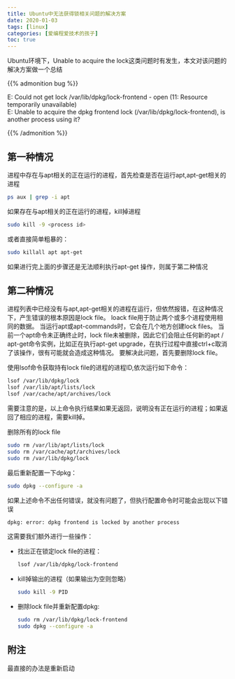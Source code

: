 ```yaml
---
title: Ubuntu中无法获得锁相关问题的解决方案
date: 2020-01-03
tags: [linux]
categories: [爱编程爱技术的孩子]
toc: true
---
```


Ubuntu环境下，Unable to acquire the lock这类问题时有发生，本文对该问题的解决方案做一个总结

{{% admonition bug %}}

E: Could not get lock /var/lib/dpkg/lock-frontend - open (11: Resource temporarily unavailable)   
E: Unable to acquire the dpkg frontend lock (/var/lib/dpkg/lock-frontend), is another process using it?

{{% /admonition %}}

## 第一种情况
 进程中存在与apt相关的正在运行的进程，首先检查是否在运行apt,apt-get相关的进程

```bash
ps aux | grep -i apt
```

如果存在与apt相关的正在运行的进程，kill掉进程

```bash
sudo kill -9 <process id>
```

或者直接简单粗暴的：

```bash
sudo killall apt apt-get 
```

如果进行完上面的步骤还是无法顺利执行apt-get 操作，则属于第二种情况

## 第二种情况

进程列表中已经没有与apt,apt-get相关的进程在运行，但依然报错，在这种情况下，产生错误的根本原因是lock file。 loack file用于防止两个或多个进程使用相同的数据。 当运行apt或apt-commands时，它会在几个地方创建lock files。 当前一个apt命令未正确终止时，lock file未被删除，因此它们会阻止任何新的apt / apt-get命令实例，比如正在执行apt-get upgrade，在执行过程中直接ctrl+c取消了该操作，很有可能就会造成这种情况。
 要解决此问题，首先要删除lock file。

使用lsof命令获取持有lock file的进程的进程ID,依次运行如下命令：

```bash
lsof /var/lib/dpkg/lock
lsof /var/lib/apt/lists/lock
lsof /var/cache/apt/archives/lock
```

需要注意的是，以上命令执行结果如果无返回，说明没有正在运行的进程；如果返回了相应的进程，需要kill掉。

删除所有的lock file

```bash
sudo rm /var/lib/apt/lists/lock
sudo rm /var/cache/apt/archives/lock
sudo rm /var/lib/dpkg/lock
```

最后重新配置一下dpkg：

```bash
sudo dpkg --configure -a
```

如果上述命令不出任何错误，就没有问题了，但执行配置命令时可能会出现以下错误

```bash
dpkg: error: dpkg frontend is locked by another process
```

这需要我们额外进行一些操作：

- 找出正在锁定lock file的进程：

    ```bash
    lsof /var/lib/dpkg/lock-frontend
    ```

- kill掉输出的进程（如果输出为空则忽略）

    ```bash
    sudo kill -9 PID
    ```

- 删除lock file并重新配置dpkg:

    ```bash
    sudo rm /var/lib/dpkg/lock-frontend
    sudo dpkg --configure -a
    ```

## 附注

最直接的办法是重新启动

